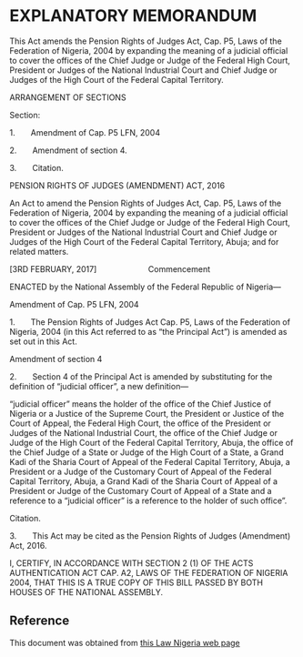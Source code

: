 # EXPLANATORY MEMORANDUM

This Act amends the Pension Rights of Judges Act, Cap. P5, Laws of the Federation of Nigeria, 2004 by expanding the meaning of a judicial official to cover the offices of the Chief Judge or Judge of the Federal High Court, President or Judges of the National Industrial Court and Chief Judge or Judges of the High Court of the Federal Capital Territory.

ARRANGEMENT OF SECTIONS

Section:

1.       Amendment of Cap. P5 LFN, 2004

2.       Amendment of section 4.

3.       Citation.

PENSION RIGHTS OF JUDGES (AMENDMENT) ACT, 2016

An Act to amend the Pension Rights of Judges Act, Cap. P5, Laws of the Federation of Nigeria, 2004 by expanding the meaning of a judicial official to cover the offices of the Chief Judge or Judge of the Federal High Court, President or Judges of the National Industrial Court and Chief Judge or Judges of the High Court of the Federal Capital Territory, Abuja; and for related matters.

[3RD FEBRUARY, 2017]                       Commencement

ENACTED by the National Assembly of the Federal Republic of Nigeria—

Amendment of Cap. P5 LFN, 2004

1.       The Pension Rights of Judges Act Cap. P5, Laws of the Federation of Nigeria, 2004 (in this Act referred to as “the Principal Act”) is amended as set out in this Act.

Amendment of section 4

2.       Section 4 of the Principal Act is amended by substituting for the definition of “judicial officer”, a new definition—

“judicial officer” means the holder of the office of the Chief Justice of Nigeria or a Justice of the Supreme Court, the President or Justice of the Court of Appeal, the Federal High Court, the office of the President or Judges of the National Industrial Court, the office of the Chief Judge or Judge of the High Court of the Federal Capital Territory, Abuja, the office of the Chief Judge of a State or Judge of the High Court of a State, a Grand Kadi of the Sharia Court of Appeal of the Federal Capital Territory, Abuja, a President or a Judge of the Customary Court of Appeal of the Federal Capital Territory, Abuja, a Grand Kadi of the Sharia Court of Appeal of a President or Judge of the Customary Court of Appeal of a State and a reference to a “judicial officer” is a reference to the holder of such office”.

Citation.

3.       This Act may be cited as the Pension Rights of Judges (Amendment) Act, 2016.

I, CERTIFY, IN ACCORDANCE WITH SECTION 2 (1) OF THE ACTS AUTHENTICATION ACT CAP. A2, LAWS OF THE FEDERATION OF NIGERIA 2004, THAT THIS IS A TRUE COPY OF THIS BILL PASSED BY BOTH HOUSES OF THE NATIONAL ASSEMBLY.

## Reference

This document was obtained from [this Law Nigeria web page](http://www.lawnigeria.com/LFN/P/Pension-Rights-of-Judges%28Amendment%29Act.php)